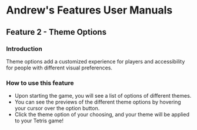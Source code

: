 # Andrew's Features User Manuals

## Feature 2 - Theme Options

### Introduction

Theme options add a customized experience for players and accessibility for people with different visual preferences. 

### How to use this feature

* Upon starting the game, you will see a list of options of different themes.
* You can see the previews of the different theme options by hovering your cursor over the option button.
* Click the theme option of your choosing, and your theme will be applied to your Tetris game!